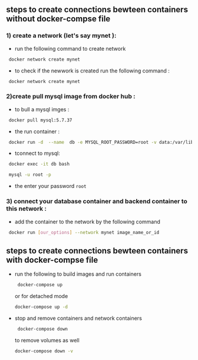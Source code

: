 ## steps to create connections bewteen containers without docker-compse file 

### 1) create a network (let's say mynet ): 
   - run the following command to create network 
   ```sh
    docker network create mynet
   ```
   - to check if the newwork is created run the following command : 
   ```sh
    docker network create mynet
   ```
### 2)create pull mysql image from docker hub :
   - to bull a mysql imges :
   ```sh
    docker pull mysql:5.7.37 
   ```
   - the run container : 
   ```sh
    docker run -d  --name  db -e MYSQL_ROOT_PASSWORD=root -v data:/var/lib/mysql  -d mysql:5.7.37  --character-set-server=utf8mb4 --collation-server=utf8mb4_unicode_ci
   ```
   - tconnect to mysql: 
   ```sh
    docker exec -it db bash
   ```
   ```sh
    mysql -u root -p
   ```
   - the enter your password `root`
### 3) connect your database container and backend container to this network : 
   - add the container to the network by the following command 
   ```sh
    docker run [our_options] --network mynet image_name_or_id
   ```
## steps to create connections bewteen containers with docker-compse file 
- run the following to build  images and run containers 
   ```sh
    docker-compose up 
   ```
   or for detached mode
    ```sh
    docker-compose up -d
   ```
- stop and remove containers and network containers 
   ```sh
    docker-compose down
   ```
   to remove volumes as well 
    ```sh
    docker-compose down -v
   ```